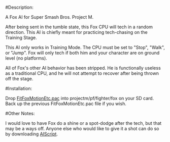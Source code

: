 #Description:

A Fox AI for Super Smash Bros. Project M.

After being sent in the tumble state, this Fox CPU will tech in a random direction. This AI is chiefly meant for practicing tech-chasing on the Training Stage.

This AI only works in Training Mode. The CPU must be set to "Stop", "Walk", or "Jump". Fox will only tech if both him and your character are on ground level (no platforms).

All of Fox's other AI behavior has been stripped. He is functionally useless as a traditional CPU, and he will not attempt to recover after being thrown off the stage.


#Installation:

Drop [FitFoxMotionEtc.pac](https://github.com/kjohnson0451/Project-M-AI/raw/master/FoxRandomTeching/FitFoxMotionEtc.pac) into projectm/pf/fighter/fox on your SD card. Back up the previous FitFoxMotionEtc.pac file if you wish.


#Other Notes:

I would love to have Fox do a shine or a spot-dodge after the tech, but that may be a ways off. Anyone else who would like to give it a shot can do so by downloading [AIScript](http://forums.kc-mm.com/index.php?topic=62818.0).
